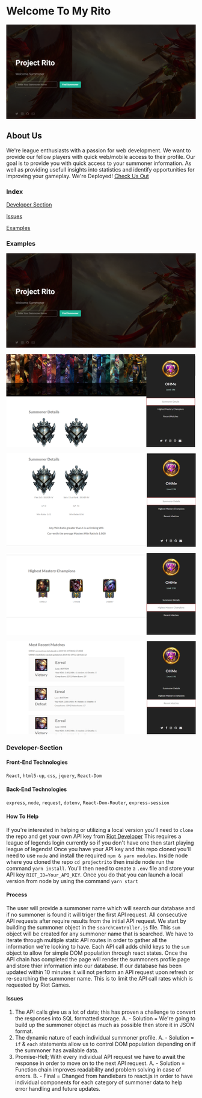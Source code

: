 # Welcome To My Rito
![HomePage](./images/home.PNG)

## About Us

We're league enthusiasts with a passion for web development. 
We want to provide our fellow players with quick web/mobile access to their profile.
Our goal is to provide you with quick access to your summoner information.
As well as providing usefull insights into statistics and identify opportunities for improving your gameplay.
We're Deployed! [Check Us Out](https://my-react-rito.herokuapp.com/profile/ohme)
### Index
[Developer Section](#Developer-Section)

[Issues](#Issues)

[Examples](#Examples)

### Examples

![HomePage](./images/home.PNG)

![Profile](./images/profile_landing.PNG)

![Ranked](./images/Ranked_Section.PNG)

![Mastery](./images/Mastery_Section.PNG)

![Match History](./images/Matches_Section.PNG)

### Developer-Section

#### Front-End Technologies

`React`, `html5-up`, `css`, `jquery`, `React-Dom`

#### Back-End Technologies

`express`, `node`, `request`, `dotenv`, `React-Dom-Router`, `express-session`

#### How To Help

If you're interested in helping or utilizing a local version you'll need to `clone` the repo and get your own API key from [Riot Developer](https://developer.riotgames.com/getting-started.html)
This requires a league of legends login currently so if you don't have one then start playing league of legends!
Once you have your API key and this repo cloned you'll need to use `node` and install the required `npm & yarn modules`.
Inside node where you cloned the repo `cd projectrito` then inside node run the command `yarn install`.
You'll then need to create a `.env` file and store your API key `RIOT_ID=Your_API_KEY`.
Once you do that you can launch a local version from node by using the command `yarn start`

#### Process

The user will provide a summoner name which will search our database and if no summoner is found it will triger the first API request. 
All consecutive API requests after require results from the initial API request.
We start by building the summoner object in the `searchController.js` file.
This `sum` object will be created for any summoner name that is searched.
We have to iterate through multiple static API routes in order to gather all the information we're looking to have.
Each API call adds child keys to the `sum` object to allow for simple DOM population through react states.
Once the API chain has completed the page will render the summoners profile page and store thier information into our database.
If our database has been updated within 10 minutes it will not perform an API request upon refresh or re-searching the summoner name. 
This is to limit the API call rates which is requested by Riot Games.



#### Issues

1. The API calls give us a lot of data; this has proven a challenge to convert the responses into SQL formatted storage.
	A. - Solution = We're going to build up the summoner object as much as possible then store it in JSON format.
2. The dynamic nature of each individual summoner profile.
	A. - Solution = `if` & `each` statements allow us to control DOM population depending on if the summoner has available data.
3. Promise-Hell; With every individual API request we have to await the response in order to move on to the next API request.
	A. - Solution = Function chain improves readability and problem solving in case of errors.
	B. - Final = Changed from handlebars to react.js in order to have individual components for each category of summoner data to help error handling and future updates. 
